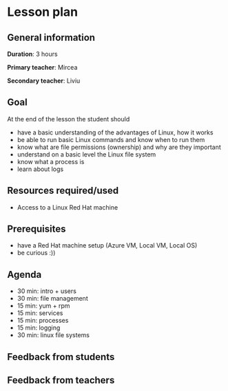 # Lesson plan

## General information

**Duration**: 3 hours

**Primary teacher**: Mircea

**Secondary teacher**: Liviu

## Goal
At the end of the lesson the student should 
- have a basic understanding of the advantages of Linux, how it works
- be able to run basic Linux commands and know when to run them
- know what are file permissions (ownership) and why are they important
- understand on a basic level the Linux file system
- know what a process is
- learn about logs

## Resources required/used
- Access to a Linux Red Hat machine

## Prerequisites
- have a Red Hat machine setup (Azure VM, Local VM, Local OS)
- be curious :))

## Agenda
- 30 min: intro + users
- 30 min: file management
- 15 min: yum + rpm
- 15 min: services
- 15 min: processes
- 15 min: logging
- 30 min: linux file systems

## Feedback from students

## Feedback from teachers

